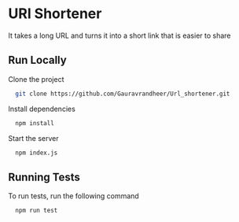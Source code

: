 
# URl Shortener

 It takes a long URL and turns it into a short link that is easier to share
 

## Run Locally

Clone the project

```bash
  git clone https://github.com/Gauravrandheer/Url_shortener.git
```

Install dependencies

```bash
  npm install
```
Start the server

```bash
  npm index.js
```

## Running Tests

To run tests, run the following command

```bash
  npm run test

